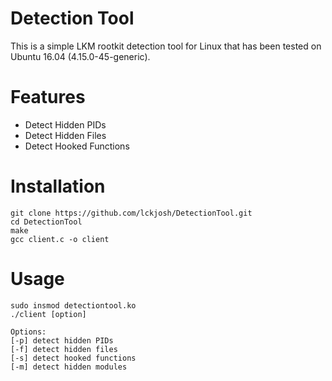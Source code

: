 # Detection Tool
This is a simple LKM rootkit detection tool for Linux that has been tested on Ubuntu 16.04 (4.15.0-45-generic). 

# Features
- Detect Hidden PIDs
- Detect Hidden Files
- Detect Hooked Functions

# Installation
```
git clone https://github.com/lckjosh/DetectionTool.git
cd DetectionTool
make
gcc client.c -o client
```
# Usage
```
sudo insmod detectiontool.ko
./client [option]

Options:
[-p] detect hidden PIDs
[-f] detect hidden files
[-s] detect hooked functions
[-m] detect hidden modules
```
